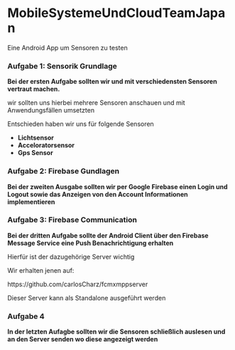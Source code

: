 # MobileSystemeUndCloudTeamJapan
Eine Android App um Sensoren zu testen

<h3>Aufgabe 1: Sensorik Grundlage</h3>

<b>Bei der ersten Aufgabe sollten wir und mit verschiedensten Sensoren vertraut machen.</b>
<p>wir sollten uns hierbei mehrere Sensoren anschauen und mit Anwendungsfällen umsetzten</p>
<p>Entschieden haben wir uns für folgende Sensoren</p>
<ul>
  <li><b>Lichtsensor</b></li>
  <li><b>Acceloratorsensor</b></li>
  <li><b>Gps Sensor</b></li>
</ul>
<h3>Aufgabe 2: Firebase Gundlagen</h3>

<b>Bei der zweiten Ausgabe sollten wir per Google Firebase einen Login und Logout sowie das Anzeigen von den Account Informationen implementieren </b>

<h3>Aufgabe 3: Firebase Communication</h3>

<b>Bei der dritten Aufgabe sollte der Android Client über den Firebase Message Service eine Push Benachrichtigung erhalten</b>
<p>Hierfür ist der dazugehörige Server wichtig</p>
<p>Wir erhalten jenen auf:</p>
https://github.com/carlosCharz/fcmxmppserver
<p>Dieser Server kann als Standalone ausgeführt werden</p>


<h3>Aufgabe 4</h3>
<b>In der letzten Aufagbe sollten wir die Sensoren schließlich auslesen und an den Server senden wo diese angezeigt werden</b>
